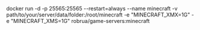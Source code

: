 docker run -d -p 25565:25565 --restart=always --name minecraft -v path/to/your/server/data/folder:/root/minecraft -e "MINECRAFT_XMX=1G" -e "MINECRAFT_XMS=1G" robrua/game-servers:minecraft